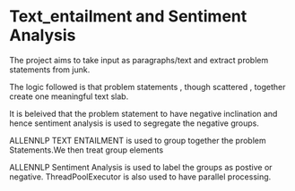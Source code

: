 # Text_entailment and Sentiment Analysis 

The project aims to take input as paragraphs/text and extract problem statements from junk.

The logic followed is that problem statements , though scattered , together create one meaningful text slab.

It is beleived that the problem statement to have negative inclination and hence sentiment analysis is used to segregate the negative groups.

ALLENNLP TEXT ENTAILMENT is used to group together the problem Statements.We then treat group elements 

ALLENNLP Sentiment Analysis is used to label the groups as postive or negative.
ThreadPoolExecutor is also used to have parallel processing.
